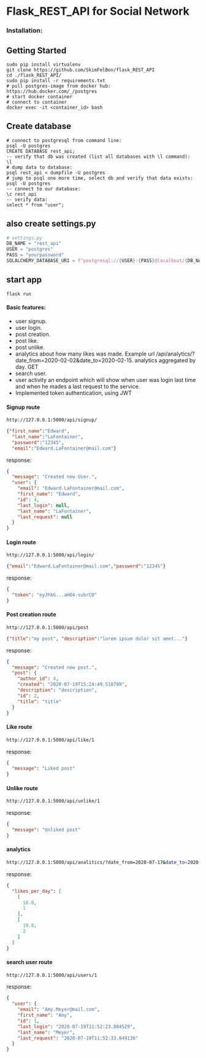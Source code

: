 # Flask_REST_API for Social Network

### Installation:
## Getting Started
```
sudo pip install virtualenv
git clone https://github.com/SkimFelBon/flask_REST_API
cd ./flask_REST_API/
sudo pip install -r requirements.txt
# pull postgres-image from docker hub: https://hub.docker.com/_/postgres
# start docker container
# connect to container
docker exec -it <container_id> bash
```
## Create database
```
# connect to postgresql from command line:
psql -U postgres
CREATE DATABASE rest_api;
-- verify that db was created (list all databases with \l command):
\l
# dump data to database:
psql rest_api < dumpfile -U postgres
# jump to psql one more time, select db and verify that data exists:
psql -U postgres
-- connect to our database:
\c rest_api
-- verify data:
select * from "user";
```
## also create settings.py
```python
# settings.py
DB_NAME = "rest_api"
USER = "postgres"
PASS = "yourpassword"
SQLALCHEMY_DATABASE_URI = f"postgresql://{USER}:{PASS}@localhost/{DB_NAME}?client_encoding=utf8"
```
## start app
```
flask run
```
#### Basic features:
* user signup.
* user login.
* post creation.
* post like.
* post unlike.
* analytics about how many likes was made. Example url
/api/analytics/?date_from=2020-02-02&date_to=2020-02-15. analytics aggregated by day. GET
* search user.
* user activity an endpoint which will show when user was login last time and when he mades a last request to the service.
* Implemented token authentication, using JWT
#### Signup route
```sh
http://127.0.0.1:5000/api/signup/
```
```json
{"first_name":"Edward",
  "last_name":"LaFontainer",
  "password":"12345",
  "email":"Edward.LaFontainer@mail.com"}
```
response:
```json
{
  "message": "Created new User.",
  "user": {
    "email": "Edward.LaFontainer@mail.com",
    "first_name": "Edward",
    "id": 4,
    "last_login": null,
    "last_name": "LaFontainer",
    "last_request": null
  }
}
```
#### Login route
```sh
http://127.0.0.1:5000/api/login/
```
```json
{"email":"Edward.LaFontainer@mail.com","password":"12345"}
```
response:
```json
{
  "token": "eyJhbG...aHO4-subrC0"
}
```
#### Post creation route
```sh
http://127.0.0.1:5000/api/post
```
```json
{"title":"my post", "description":"lorem ipsum dolor sit amet..."}
```
response:
```json
{
  "message": "Created new post.",
  "post": {
    "author_id": 4,
    "created": "2020-07-19T15:24:49.510789",
    "description": "description",
    "id": 2,
    "title": "title"
  }
}
```

#### Like route
```sh
http://127.0.0.1:5000/api/like/1
```
response:
```json
{
  "message": "Liked post"
}
```
#### Unlike route
```sh
http://127.0.0.1:5000/api/unlike/1
```
response:
```json
{
  "message": "Unliked post"
}
```
#### analytics
```sh
http://127.0.0.1:5000/api/analitics/?date_from=2020-07-17&date_to=2020-07-20
```
response:
```json
{
  "likes_per_day": [
    [
      18.0,
      1
    ],
    [
      19.0,
      2
    ]
  ]
}
```
#### search user route
```sh
http://127.0.0.1:5000/api/users/1
```
response:
```json
{
  "user": {
    "email": "Amy.Meyer@mail.com",
    "first_name": "Amy",
    "id": 1,
    "last_login": "2020-07-19T11:52:23.884529",
    "last_name": "Meyer",
    "last_request": "2020-07-19T11:52:33.849130"
  }
}
```
